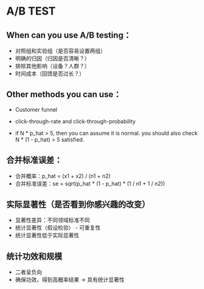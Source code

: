 # A/B TEST

## When can you use A/B testing：
- 对照组和实验组（是否容易设置两组）
- 明确的归因（归因是否清晰？）
- 排除其他影响（设备？人群？）
- 时间成本（回馈是否过长？）

## Other methods you can use：

- Customer funnel

- click-through-rate and click-through-probability

- if N * p_hat > 5, then you can assume it is normal.
you should also check N * (1 - p_hat) > 5 satisfied.

## 合并标准误差：
- 合并概率：p_hat = (x1 + x2) / (n1 + n2)
- 合并标准误差：se = sqrt(p_hat * (1 - p_hat) * (1 / n1 + 1 / n2))

## 实际显著性（是否看到你感兴趣的改变）
- 显著性差异：不同领域标准不同
- 统计显著性（假设检验） - 可重复性
- 统计显著性低于实际显著性

## 统计功效和规模
- 二者呈负向
- 确保功效，得到高概率结果 -> 具有统计显著性
